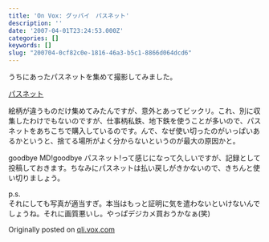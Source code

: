 ```yaml
---
title: 'On Vox: グッバイ　パスネット'
description: ''
date: '2007-04-01T23:24:53.000Z'
categories: []
keywords: []
slug: "200704-0cf82c0e-1816-46a3-b5c1-8866d064dcd6"
---
```

うちにあったパスネットを集めて撮影してみました。

[パスネット](http://qli.vox.com/library/photo/6a00c225200a1d549d00d4142a42496a47.html "パスネット")

絵柄が違うものだけ集めてみたんですが、意外とあってビックリ。これ、別に収集したわけでもないのですが、仕事柄私鉄、地下鉄を使うことが多いので、パスネットをあちこちで購入しているのです。んで、なぜ使い切ったのがいっぱいあるかというと、捨てる場所がよく分からないというのが最大の原因かと。

goodbye MD!goodbye パスネット!って感じになって久しいですが、記録として投稿しておきます。ちなみにパスネットは払い戻しがきかないので、きちんと使い切りましょう。

p.s.  
それにしても写真が適当すぎ。本当はもっと証明に気を遣わないといけないんでしょうね。それに画質悪いし。やっぱデジカメ買おうかなぁ(笑)

Originally posted on [qli.vox.com](http://qli.vox.com/library/post/%E3%82%B0%E3%83%83%E3%83%90%E3%82%A4-%E3%83%91%E3%82%B9%E3%83%8D%E3%83%83%E3%83%88.html)